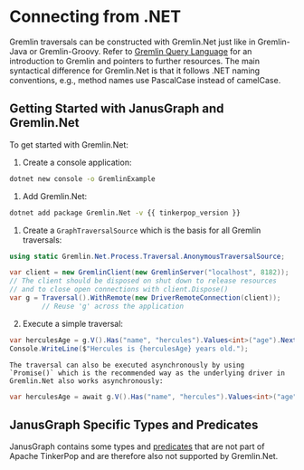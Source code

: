 # Connecting from .NET

Gremlin traversals can be constructed with Gremlin.Net just like in
Gremlin-Java or Gremlin-Groovy. Refer to [Gremlin Query Language](../basics/gremlin.md) for an
introduction to Gremlin and pointers to further resources. The main
syntactical difference for Gremlin.Net is that it follows .NET naming
conventions, e.g., method names use PascalCase instead of camelCase.

## Getting Started with JanusGraph and Gremlin.Net

To get started with Gremlin.Net:

1.  Create a console application:
```bash
dotnet new console -o GremlinExample
```

1.  Add Gremlin.Net:
```bash
dotnet add package Gremlin.Net -v {{ tinkerpop_version }}
```

1.  Create a `GraphTraversalSource` which is the basis for all Gremlin
    traversals:
```csharp
using static Gremlin.Net.Process.Traversal.AnonymousTraversalSource;

var client = new GremlinClient(new GremlinServer("localhost", 8182));
// The client should be disposed on shut down to release resources
// and to close open connections with client.Dispose()
var g = Traversal().WithRemote(new DriverRemoteConnection(client));
        // Reuse 'g' across the application
```

2.  Execute a simple traversal:
```csharp
var herculesAge = g.V().Has("name", "hercules").Values<int>("age").Next();
Console.WriteLine($"Hercules is {herculesAge} years old.");
```
    The traversal can also be executed asynchronously by using
    `Promise()` which is the recommended way as the underlying driver in
    Gremlin.Net also works asynchronously:
```csharp
var herculesAge = await g.V().Has("name", "hercules").Values<int>("age").Promise(t => t.Next());
```
## JanusGraph Specific Types and Predicates

JanusGraph contains some types and [predicates](../index-backend/search-predicates.md) that
are not part of Apache TinkerPop and are therefore also not supported by
Gremlin.Net.
